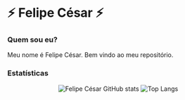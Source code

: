 # ⚡ Felipe César ⚡

### Quem sou eu?

Meu nome é Felipe César. Bem vindo ao meu repositório.

### Estatísticas

<p align="center">
  <img src="https://github-readme-stats.vercel.app/api?username=felipecesargomes&show_icons=true&theme=default" alt="Felipe César GitHub stats" />
  <img src="https://github-readme-stats.vercel.app/api/top-langs/?username=felipecesargomes&layout=compact&theme=default" alt="Top Langs" />
</p>
